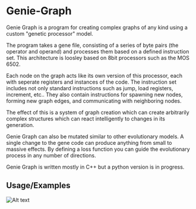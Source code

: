 
# Genie-Graph
 
Genie Graph is a program for creating complex graphs of any kind using a custom "genetic processor" model. 

The program takes a gene file, consisting of a series of byte pairs (the operator and operand) and processes them based on a defined instruction set. This architecture is loosley based on 8bit processors such as the MOS 6502. 

Each node on the graph acts like its own version of this processor, each with seperate registers and instances of the code. The instruction set includes not only standard instructions such as jump, load registers, increment, etc.. They also contain instructions for spawning new nodes, forming new graph edges, and communicating with neighboring nodes. 

The effect of this is a system of graph creation which can create arbitrarily complex structures which can react intelligently to changes in its generation. 

Genie Graph can also be mutated similar to other evolutionary models. A single change to the gene code can produce anything from small to massive effects. By defining a loss function you can guide the evolutionary process in any number of directions.


Genie Graph is written mostly in C++ but a python version is in progress.


## Usage/Examples

![Alt text](.examples/ex1.gif)

